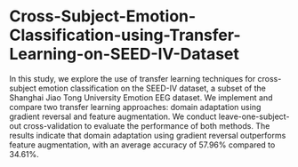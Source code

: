 # Cross-Subject-Emotion-Classification-using-Transfer-Learning-on-SEED-IV-Dataset
In this study, we explore the use of transfer learning techniques for cross-subject emotion classification on the SEED-IV dataset, a subset of the Shanghai Jiao Tong University Emotion EEG dataset. We implement and compare two transfer learning approaches: domain adaptation using gradient reversal and feature augmentation. We conduct leave-one-subject-out cross-validation to evaluate the performance of both methods. The results indicate that domain adaptation using gradient reversal outperforms feature augmentation, with an average accuracy of 57.96% compared to 34.61%.
